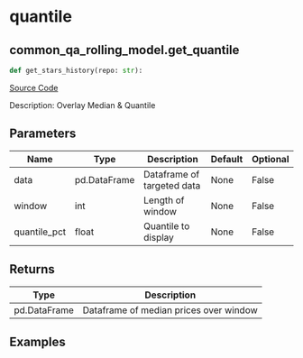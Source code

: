# quantile

## common_qa_rolling_model.get_quantile

```python
def get_stars_history(repo: str):
```
[Source Code](https://github.com/OpenBB-finance/OpenBBTerminal/tree/main/openbb_terminal/common/quantitative_analysis/rolling_model.py#L73)

Description: Overlay Median & Quantile

## Parameters

| Name | Type | Description | Default | Optional |
| ---- | ---- | ----------- | ------- | -------- |
| data | pd.DataFrame | Dataframe of targeted data | None | False |
| window | int | Length of window | None | False |
| quantile_pct | float | Quantile to display | None | False |

## Returns

| Type | Description |
| ---- | ----------- |
| pd.DataFrame | Dataframe of median prices over window |

## Examples

